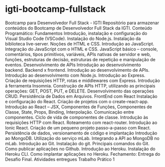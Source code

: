 # igti-bootcamp-fullstack
Bootcamp para Desenvolvedor Full Stack - IGTI Repositório para armazenar conteúdos do Bootcamp de Desenvolvedor Full Stack da IGTI. Conteúdo Programático: Fundamentos Introdução, instalação e configuração do Visual Studio Code (VSCode). Instalação do Node.js. Instalação da biblioteca live-server. Noções de HTML e CSS. Introdução ao JavaScript. Integração do JavaScript com o HTML e CSS. JavaScript básico – console, comentários, tipos primitivos, variáveis, APIs nativas de servidor e web, funções, estruturas de decisão, estruturas de repetição e manipulação de eventos. Desenvolvimento de APIs Introdução ao desenvolvimento backend. Backend x frontend. Introdução ao desenvolvimento de APIs. Introdução ao desenvolvimento com Node.js. Introdução ao Express. Criação de requisições HTTP, rotas e middlewares com Express. Introdução à ferramenta Insomnia. Construção de APIs HTTP, utilizando as principais operações: GET, POST, PUT, e DELETE. Desenvolvimento das operações CRUD. Persistência de Dados em Arquivos. FrontEnd com React Instalação e configuração do React. Criação de projetos com o create-react-app. Introdução ao React – JSX, Componentes de Funções, Componentes de Classe, State, Props, Binding, Interpolação. Comunicação entre componentes. Ciclo de vida de componentes de classe. Introdução às requisições HTTP com React. Roteamento com react-router. Introdução ao Ionic React. Criação de um pequeno projeto passo-a-passo com React. Persistência de dados, versionamento de código e implantação Introdução ao MongoDB. Utilização do serviço mLab. Integrando a API ao MongoDB no mLab. Introdução ao Git. Instalação do git. Principais comandos do Git. Como publicar aplicações no Github. Introdução ao Heroku. Instalação do Heroku CLI. Como implantar aplicações no Heroku. Fechamento: Entrega do Desafio Final. Atividades entregues  Trabalho Prático 1
